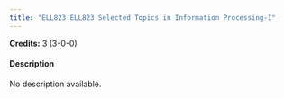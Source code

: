 ```yaml
---
title: "ELL823 ELL823 Selected Topics in Information Processing-I"
---
```

**Credits:** 3 (3-0-0)

#### Description
No description available.